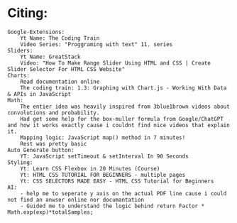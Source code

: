 # Citing:

    Google-Extensions:
        Yt Name: The Coding Train
        Video Series: "Proggraming with text" 11. series
    Sliders:
        Yt Name: GreatStack
        Video: "How To Make Range Slider Using HTML and CSS | Create Slider Selector For HTML CSS Website"
    Charts:
        Read documentation online
        The coding train: 1.3: Graphing with Chart.js - Working With Data & APIs in JavaScript
    Math:
        The entier idea was heavily inspired from 3blue1brown videos about convolutions and probability.
        Had get some help for the box-muller formula from Google/ChatGPT and how it works exactly cause i couldnt find nice videos that explain it.
        Mapping logic: JavaScript map() method in 7 minutes!
        Rest was pretty basic
    Auto Generate button:
        YT: JavaScript setTimeout & setInterval In 90 Seconds
    Styling:
        Yt: Learn CSS Flexbox in 20 Minutes (Course)
        Yt: HTML CSS TUTORIAL FOR BEGINNERS - multiple pages
        Yt: CSS SELECTORS MADE EASY - HTML CSS Tutorial for Beginners
    AI:
        - help me to seperate y axis on the actual PDF line cause i could not find an anwser online nor documantation
        - Guided me to understand the logic behind return Factor * Math.exp(exp)*totalSamples;
